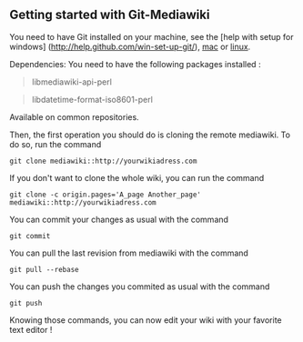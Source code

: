 ## Getting started with Git-Mediawiki

You need to have Git installed on your machine, see the [help with setup for windows] (http://help.github.com/win-set-up-git/), [mac](http://help.github.com/mac-set-up-git/) or [linux](http://help.github.com/linux-set-up-git/).

Dependencies: You need to have the following packages installed :

> libmediawiki-api-perl

> libdatetime-format-iso8601-perl

Available on common repositories.

Then, the first operation you should do is cloning the remote mediawiki. To do so, run the command

`git clone mediawiki::http://yourwikiadress.com`

If you don't want to clone the whole wiki, you can run the command

`git clone -c origin.pages='A_page Another_page' mediawiki::http://yourwikiadress.com`

You can commit your changes as usual with the command

`git commit`

You can pull the last revision from mediawiki with the command 

`git pull --rebase`

You can push the changes you commited as usual with the command

`git push`

Knowing those commands, you can now edit your wiki with your favorite text editor !